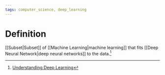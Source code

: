 ```yaml
---
tags: computer_science, deep_learning
---
```


# Definition

[[Subset|Subset]] of [[Machine Learning|machine learning]] that fits [[Deep Neural Network|deep neural networks]] to the data.[^1]

[^1]: [Understanding Deep Learning](zotero://open-pdf/library/items/RTSRBVL6?page=15)